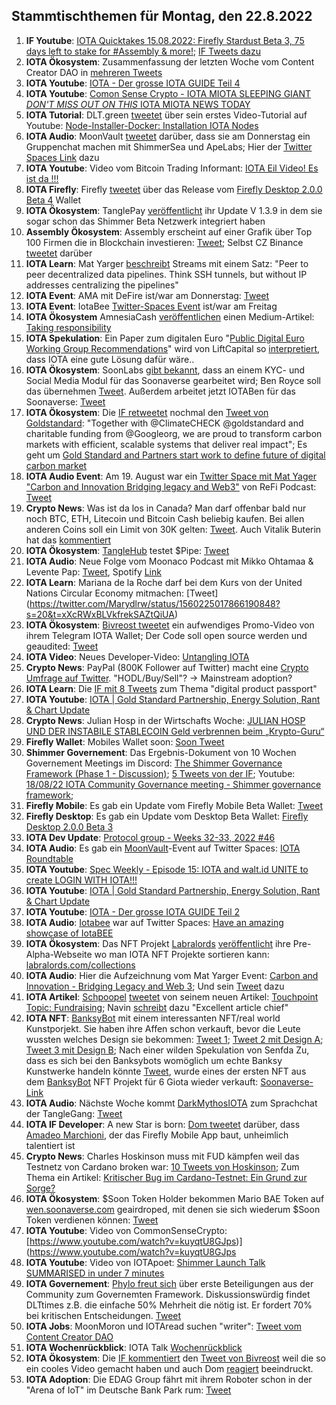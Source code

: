 ## Stammtischthemen für Montag, den 22.8.2022

1. **IF Youtube**: [IOTA Quicktakes 15.08.2022: Firefly Stardust Beta 3, 75 days left to stake for #Assembly & more!](https://www.youtube.com/watch?v=hVQ3RUDNCLk); [IF Tweets dazu](https://twitter.com/iota/status/1559102697747496960?s=20&t=h8D99udmSUv9pAui6P8NRA)
2. **IOTA Ökosystem**: Zusammenfassung der letzten Woche vom Content Creator DAO in [mehreren Tweets](https://twitter.com/IOTAcontentDAO/status/1559138449944285184?s=20&t=h8D99udmSUv9pAui6P8NRA)
3. **IOTA Youtube**: [IOTA - Der grosse IOTA GUIDE Teil 4](https://www.youtube.com/watch?v=AhtM2AI_Lm4)
4. **IOTA Youtube**: [Comon Sense Crypto - IOTA MIOTA SLEEPING GIANT *DON'T MISS OUT ON THIS* IOTA MIOTA NEWS TODAY](https://www.youtube.com/watch?v=m1DMLURMoy0)
5. **IOTA Tutorial**: DLT.green [tweetet](https://twitter.com/dlt_green/status/1559468638209556482?s=20&t=AM8pASAyC--SY5Zc2rLUXg) über sein erstes Video-Tutorial auf Youtube: [Node-Installer-Docker: Installation IOTA Nodes](https://www.youtube.com/watch?v=8QkvdLCL7K8)
6. **IOTA Audio**: MoonVault [tweetet](https://twitter.com/Moon_Vault_News/status/1559493137973710849?s=20&t=cTs91s7MTOLuqTqkSZzKhw) darüber, dass sie am Donnerstag ein Gruppenchat machen mit ShimmerSea und ApeLabs; Hier der [Twitter Spaces Link](https://twitter.com/Moon_Vault_News/status/1559630856255205376?s=20&t=1i6BKsnVD-hMj8X0q3_KrA) dazu
7. **IOTA Youtube**: Video vom Bitcoin Trading Informant: [IOTA Eil Video! Es ist da !!!](https://www.youtube.com/watch?v=jluHjNiYwoQ)
8. **IOTA Firefly**: Firefly [tweetet](https://twitter.com/fireflywallet/status/1559528978704220160?s=20&t=cwBHnu18XcuTsiarpd_o3A) über das Release vom [Firefly Desktop 2.0.0 Beta 4](https://github.com/iotaledger/firefly/releases/tag/desktop-2.0.0-beta-4) Wallet
9. **IOTA Ökosystem**: TanglePay [veröffentlicht](https://twitter.com/tanglepaycom/status/1559549186567446529?s=20&t=cwBHnu18XcuTsiarpd_o3A) ihr Update V 1.3.9 in dem sie sogar schon das Shimmer Beta Netzwerk integriert haben
10. **Assembly Ökosystem**: Assembly erscheint auf einer Grafik über Top 100 Firmen die in Blockchain investieren: [Tweet](https://twitter.com/AltcoinDailyio/status/1559606364174815233?s=20&t=ynYXeVwGs1BMycBy13BWYQ); Selbst CZ Binance [tweetet](https://twitter.com/cz_binance/status/1559642866787426314?s=20&t=z30WHBSXyYGenEf4wgnXdA) darüber
11. **IOTA Learn**: Mat Yarger [beschreibt](https://twitter.com/Mat_Yarger/status/1559568316825493504?s=20&t=TgZ6C9AN5qERgqBeZrHX2A) Streams mit einem Satz: "Peer to peer decentralized data pipelines. Think SSH tunnels, but without IP addresses centralizing the pipelines"
12. **IOTA Event**: AMA mit DeFire ist/war am Donnerstag: [Tweet](https://twitter.com/DeFIRE_org/status/1559118644105420800?s=20&t=ynYXeVwGs1BMycBy13BWYQ)
13. **IOTA Event**: IotaBee [Twitter-Spaces Event](https://twitter.com/Blockcastcc/status/1559629501897707521?s=20&t=ynYXeVwGs1BMycBy13BWYQ) ist/war am Freitag
14. **IOTA Ökosystem** AmnesiaCash [veröffentlichen](https://twitter.com/amnesia_cash/status/1559652369864032260?s=20&t=ynYXeVwGs1BMycBy13BWYQ) einen Medium-Artikel: [Taking responsibility](https://medium.com/@amnesia_cash/taking-responsibility-799aef415c9a)
15. **IOTA Spekulation**: Ein Paper zum digitalen Euro "[Public Digital Euro Working Group
Recommendations](https://7869715.fs1.hubspotusercontent-na1.net/hubfs/7869715/New%20-%20Public%20DEA%20Working%20Group%20Paper.pdf)" wird von LiftCapital so [interpretiert](https://twitter.com/CapitalLiftt/status/1559655740624670720?s=20&t=1i6BKsnVD-hMj8X0q3_KrA), dass IOTA eine gute Lösung dafür wäre..
16. **IOTA Ökosystem**: SoonLabs [gibt bekannt](https://twitter.com/soon_labs/status/1559766975693332482?s=20&t=1i6BKsnVD-hMj8X0q3_KrA), dass an einem KYC- und Social Media Modul für das Soonaverse gearbeitet wird; Ben Royce soll das übernehmen [Tweet](https://twitter.com/accretionist/status/1559869229326901250?s=20&t=ePffY26qM_MS21gwvmr3Zg). Außerdem arbeitet jetzt IOTABen für das Soonaverse: [Tweet](https://twitter.com/soon_labs/status/1560132542094659584?s=20&t=KojX3ULwyK06F7tPwyGRPA)
17. **IOTA Ökosystem**: Die [IF retweetet](https://twitter.com/iota/status/1559900312068132866?s=20&t=z30WHBSXyYGenEf4wgnXdA) nochmal den [Tweet von Goldstandard](https://twitter.com/goldstandard/status/1557706127537758210): "Together with @ClimateCHECK @goldstandard and charitable funding from @Googleorg, we are proud to  transform carbon markets with efficient, scalable systems that deliver real impact"; Es geht um [Gold Standard and Partners start work to define future of digital carbon market](https://www.goldstandard.org/blog-item/gold-standard-and-partners-start-work-define-future-digital-carbon-market)
18. **IOTA Audio Event**: Am 19. August war ein [Twitter Space mit Mat Yager "Carbon and Innovation 
Bridging legacy and Web3"](https://twitter.com/i/spaces/1YqxopodmmyKv?s=20) von ReFi Podcast: [Tweet](https://twitter.com/ReFiPodcast/status/1559856195787436035?s=20&t=z30WHBSXyYGenEf4wgnXdA)
19. **Crypto News**: Was ist da los in Canada? Man darf offenbar bald nur noch BTC, ETH, Litecoin und Bitcoin Cash beliebig kaufen. Bei allen anderen Coins soll ein Limit von 30K gelten: [Tweet](https://twitter.com/mochains/status/1559971309597122560?s=20&t=KojX3ULwyK06F7tPwyGRPA). Auch Vitalik Buterin hat das [kommentiert](https://twitter.com/VitalikButerin/status/1560049658457513985?s=20&t=KojX3ULwyK06F7tPwyGRPA)
20. **IOTA Ökosystem**: [TangleHub](https://twitter.com/Tanglehub_eu) testet $Pipe: [Tweet](https://twitter.com/Tanglehub_eu/status/1560173520092598272?s=20&t=KojX3ULwyK06F7tPwyGRPA)
21. **IOTA Audio**: Neue Folge vom Moonaco Podcast mit Mikko Ohtamaa & Levente Pap: [Tweet](https://twitter.com/MoonacoPodcast/status/1560209992845856770?s=20&t=KojX3ULwyK06F7tPwyGRPA), Spotify [Link](https://open.spotify.com/episode/1blCYH48h10xJvrsNlsTdq?si=2QM_fZsMShmCqyspnN_GHw&nd=1)
22. **IOTA Learn**: Mariana de la Roche darf bei dem Kurs von der United Nations Circular Economy mitmachen: [Tweet] (https://twitter.com/Marydlrw/status/1560225017866190848?s=20&t=xXcRWxBLVkfrekSAZtQiUA)
23. **IOTA Ökosystem**: [Bivreost tweetet](https://twitter.com/bivreost/status/1560242643615059971?s=20&t=2lfGrGmDH-ih71QvDVI4OA) ein aufwendiges Promo-Video von ihrem Telegram IOTA Wallet; Der Code soll open source werden und geaudited: [Tweet](https://twitter.com/bivreost/status/1560287801958174720?s=20&t=2lfGrGmDH-ih71QvDVI4OA)
24. **IOTA Video**: Neues Developer-Video: [Untangling IOTA](https://www.twitch.tv/videos/1564546674)
25. **Crypto News**: PayPal (800K Follower auf Twitter) macht eine [Crypto Umfrage auf Twitter](https://twitter.com/PayPal/status/1559987112383954944?s=20&t=2lfGrGmDH-ih71QvDVI4OA). "HODL/Buy/Sell"? -> Mainstream adoption?
26. **IOTA Learn**: Die [IF mit 8 Tweets](https://twitter.com/iota/status/1560295463567429632?s=20&t=2lfGrGmDH-ih71QvDVI4OA) zum Thema "digital product passport"
27. **IOTA Youtube**: [IOTA | Gold Standard Partnership, Energy Solution, Rant & Chart Update](https://www.youtube.com/watch?v=4rHNtVURAQ0)
28. **Crypto News**: Julian Hosp in der Wirtschafts Woche: [JULIAN HOSP UND DER INSTABILE STABLECOIN
Geld verbrennen beim „Krypto-Guru“](https://www.wiwo.de/my/finanzen/geldanlage/julian-hosp-und-der-instabile-stablecoin-geld-verbrennen-beim-krypto-guru/28603406.html?social=twitter&utm_medium=social&utm_source=Twitter&ticket=ST-695741-HHQfx23uBbtvXW0ZajSV-cas01.example.org#Echobox=1660808493)
29. **Firefly Wallet**: Mobiles Wallet soon: [Soon Tweet](https://twitter.com/fireflywallet/status/1560287703802994688?s=20&t=VGveGM3YTdbBIoGm_D-l9A)
30. **Shimmer Governement**: Das Ergebnis-Dokument von 10 Wochen Governement Meetings im Discord: [The Shimmer Governance Framework (Phase 1 - Discussion)](https://govern.iota.org/t/the-shimmer-governance-framework-phase-1-discussion/1397); [5 Tweets von der IF](https://twitter.com/iota/status/1560642760037650437?s=20&t=uuaroU9c0vDcG484N9_Tzg); Youtube: [18/08/22 IOTA Community Governance meeting - Shimmer governance framework](https://www.youtube.com/watch?v=0l3mq_BbsU8);
31. **Firefly Mobile**: Es gab ein Update vom Firefly Mobile Beta Wallet: [Tweet](https://twitter.com/Vrom14286662/status/1560876287866052608?s=20&t=uuaroU9c0vDcG484N9_Tzg)
32. **Firefly Desktop**: Es gab ein Update vom Desktop Beta Wallet:  [Firefly Desktop 2.0.0 Beta 3](https://github.com/iotaledger/firefly/releases/tag/desktop-2.0.0-beta-3)
33. **IOTA Dev Update**: [Protocol group - Weeks 32-33, 2022 #46](https://github.com/iotaledger/research-updates/discussions/46)
34. **IOTA Audio**: Es gab ein [MoonVault](https://twitter.com/Moon_Vault_News)-Event auf Twitter Spaces: [IOTA Roundtable](https://twitter.com/i/spaces/1OdJrBDLlVOJX)
35. **IOTA Youtube**: [Spec Weekly - Episode 15: IOTA and walt.id UNITE to create LOGIN WITH IOTA!!!](https://www.youtube.com/watch?v=noyfCWGm4QM)
36. **IOTA Youtube**: [IOTA | Gold Standard Partnership, Energy Solution, Rant & Chart Update](https://www.youtube.com/watch?v=4rHNtVURAQ0)
37. **IOTA Youtube**: [IOTA - Der grosse IOTA GUIDE Teil 2](https://www.youtube.com/watch?v=MBFkNzj2Gv4)
38. **IOTA Audio**: [Iotabee](https://twitter.com/iotabee) war auf Twitter Spaces: [Have an amazing showcase of IotaBEE](https://twitter.com/Blockcastcc/status/1559629501897707521?s=20&t=aTSlVYo9pfKVWZfPENKWxA)
39. **IOTA Ökosystem**: Das NFT Projekt [Labralords](https://twitter.com/labralords) [veröffentlicht](https://twitter.com/labralords/status/1559463283136118787?s=20&t=aTSlVYo9pfKVWZfPENKWxA) ihre Pre-Alpha-Webseite wo man IOTA NFT Projekte sortieren kann: [labralords.com/collections](https://labralords.com/collections)
40. **IOTA Audio**: Hier die Aufzeichnung vom Mat Yarger Event: [Carbon and Innovation - Bridging Legacy and Web 3](https://twitter.com/i/spaces/1ypKdEZwWBgGW); Und sein [Tweet](https://twitter.com/Mat_Yarger/status/1561527722416939010?s=20&t=LXvBtwP0RGWHAQT8mrEMcg) dazu
41. **IOTA Artikel**: [Schpoopel](https://twitter.com/Schpoopel) [tweetet](https://twitter.com/Schpoopel/status/1560631626656145409?s=20&t=TgZ6C9AN5qERgqBeZrHX2A) von seinem neuen Artikel: [Touchpoint Topic: Fundraising](https://medium.com/@Schpoopel/touchpoint-topic-fundraising-cf3ea06303ee); Navin [schreibt](https://twitter.com/navinram999/status/1560939054149115906?s=20&t=TgZ6C9AN5qERgqBeZrHX2A) dazu "Excellent article chief"
42. **IOTA NFT**: [BanksyBot](https://twitter.com/banksybots) mit einem interessanten NFT/real world Kunstporjekt. Sie haben ihre Affen schon verkauft, bevor die Leute wussten welches Design sie bekommen: [Tweet 1](https://twitter.com/MirumLabs/status/1549335668681474048?s=20&t=TgZ6C9AN5qERgqBeZrHX2A); [Tweet 2 mit Design A](https://twitter.com/Wolf08151/status/1560930469763497984?s=20&t=TgZ6C9AN5qERgqBeZrHX2A); [Tweet 3 mit Design B](https://twitter.com/MirumLabs/status/1560953042765242369?s=20&t=TgZ6C9AN5qERgqBeZrHX2A); Nach einer wilden Spekulation von Senfda Zu, dass es sich bei den Banksybots womöglich um echte Banksy Kunstwerke handeln könnte [Tweet](https://twitter.com/SenfdaTzu/status/1561265455544901633?s=20&t=3OP6exPrTz_NGPYAdyO2lQ), wurde eines der ersten NFT aus dem [BanksyBot](https://twitter.com/banksybots) NFT Projekt für 6 Giota wieder verkauft: [Soonaverse-Link](https://soonaverse.com/nft/0xb104b61253e8c0494c59de864bce14e739fdfc3f)
43. **IOTA Audio**: Nächste Woche kommt [DarkMythosIOTA](https://twitter.com/DarkMythosIOTA) zum Sprachchat der TangleGang: [Tweet](https://twitter.com/GangTangleTalk/status/1561296134265618433?s=20&t=CFyR2XUj7xMIIhpLpvjRwg)
44. **IOTA IF Developer**: A new Star is born: [Dom tweetet](https://twitter.com/amadeomarchioni/status/1561533156435566603?s=20&t=LXvBtwP0RGWHAQT8mrEMcg) darüber, dass [Amadeo Marchioni](https://twitter.com/amadeomarchioni), der das Firefly Mobile App baut, unheimlich talentiert ist
45. **Crypto News**: Charles Hoskinson muss mit FUD kämpfen weil das Testnetz von Cardano broken war: [10 Tweets von Hoskinson](https://twitter.com/IOHK_Charles/status/1561077286807318529?s=20&t=LXvBtwP0RGWHAQT8mrEMcg); Zum Thema ein Artikel: [Kritischer Bug im Cardano-Testnet: Ein Grund zur Sorge?](https://www.btc-echo.de/news/cardano-kritischer-bug-im-testnet-ein-grund-zur-sorge-149179/)
46. **IOTA Ökosystem**: $Soon Token Holder bekommen Mario BAE Token auf [wen.soonaverse.com](wen.soonaverse.com) geairdroped, mit denen sie sich wiederum $Soon Token verdienen können: [Tweet](https://twitter.com/DaveRL6/status/1561618967176785921?s=20&t=tGSSYZDCbnjn5b_AZD9t3Q)
47. **IOTA Youtube**: Video von CommonSenseCrypto: [https://www.youtube.com/watch?v=kuyqtU8GJps)](https://www.youtube.com/watch?v=kuyqtU8GJps
48. **IOTA Youtube**: Video von IOTApoet: [Shimmer Launch Talk SUMMARISED in under 7 minutes](https://www.youtube.com/watch?v=0nzS_UHBHE4)
49. **IOTA Governement**: [Phylo freut sich](https://twitter.com/PhyloIota/status/1561268951673618433?s=20&t=GeHsZ9yKNvvRK7c7COQvcA) über erste Beteiligungen aus der Community zum Governemten Framework. Diskussionswürdig findet DLTtimes z.B. die einfache 50% Mehrheit die nötig ist. Er fordert 70% bei kritischen Entscheidungen. [Tweet](https://twitter.com/TheDLTimes/status/1561658989028544513?s=20&t=fgiCJrkFJNcgJNJXQOSaSQ)
50. **IOTA Jobs**: MoonMoron und IOTAread suchen "writer": [Tweet vom Content Creator DAO](https://twitter.com/IOTAcontentDAO/status/1561637065955033089?s=20&t=GeHsZ9yKNvvRK7c7COQvcA)
51. **IOTA Wochenrückblick**: IOTA Talk [Wochenrückblick](https://www.iota-talk.com/index.php?article/212-wochenr%C3%BCckblick-vom-14-bis-20-august-2022/)
52. **IOTA Ökosystem**: Die [IF kommentiert](https://twitter.com/iota/status/1561701940869926913?s=20&t=SwgScrBM4ZVwzEIyD9ybCQ) den [Tweet von Bivreost](https://twitter.com/bivreost/status/1561675331957923841?s=20&t=GqALzv6x4DWHliATWj9DtQ) weil die so ein cooles Video gemacht haben und auch Dom [reagiert](https://twitter.com/DomSchiener/status/1561698770135433217?s=20&t=GqALzv6x4DWHliATWj9DtQ) beeindruckt. 
53. **IOTA Adoption**: Die EDAG Group fährt mit ihrem Roboter schon in der "Arena of IoT" im Deutsche Bank Park rum: [Tweet](https://twitter.com/EDAGGroup/status/1561734987166138370?s=20&t=IiDBoh20VSg0gSgzjL5iyg)




